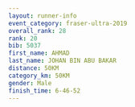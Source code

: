 ```yaml
---
layout: runner-info 
event_category: fraser-ultra-2019 
overall_rank: 28
rank: 20
bib: 5037
first_name: AHMAD
last_name: JOHAN BIN ABU BAKAR
distance: 50KM
category_km: 50KM
gender: Male
finish_time: 6-46-52
---
```

